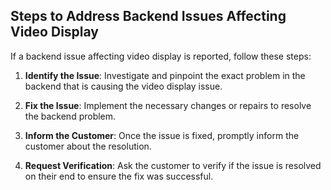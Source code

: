 ## Steps to Address Backend Issues Affecting Video Display

If a backend issue affecting video display is reported, follow these steps:

1. **Identify the Issue**: Investigate and pinpoint the exact problem in the backend that is causing the video display issue.

2. **Fix the Issue**: Implement the necessary changes or repairs to resolve the backend problem.

3. **Inform the Customer**: Once the issue is fixed, promptly inform the customer about the resolution.

4. **Request Verification**: Ask the customer to verify if the issue is resolved on their end to ensure the fix was successful.